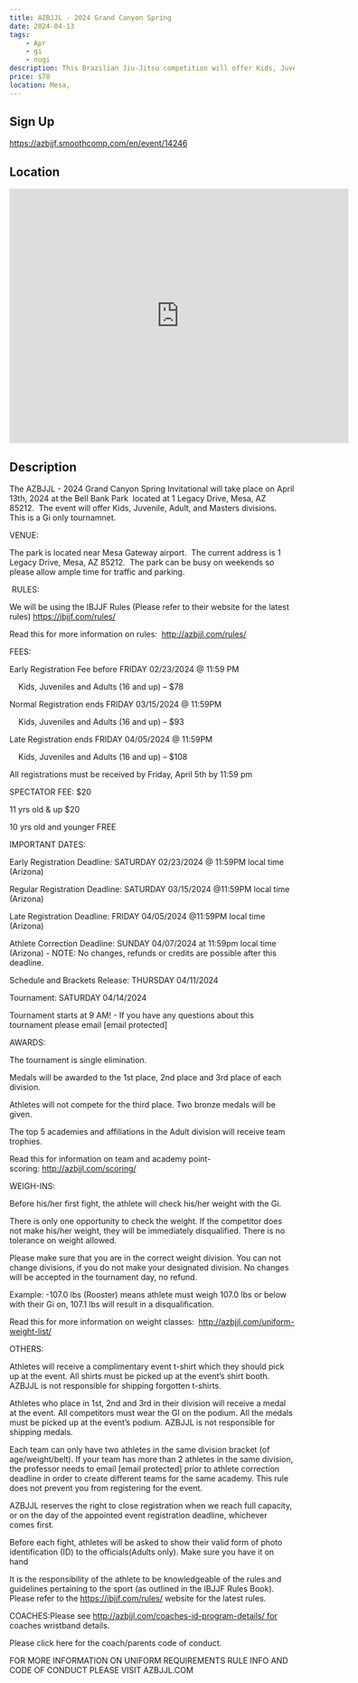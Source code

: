 ```yaml
---
title: AZBJJL - 2024 Grand Canyon Spring
date: 2024-04-13
tags:
    - Apr
    - gi 
    - nogi 
description: This Brazilian Jiu-Jitsu competition will offer Kids, Juveniles, Adult (Male and Female), and Masters Divisions in the Gi for all belt levels
price: $78
location: Mesa,
---
```

## Sign Up
https://azbjjf.smoothcomp.com/en/event/14246

## Location
<iframe src="https://www.google.com/maps/embed?pb=!1m18!1m12!1m3!1d12345.6789!2d-111.6259938!3d33.2991635!2m3!1f0!2f0!3f0!3m2!1i1024!2i768!4f13.1!3m3!1m2!1s0x0%3A0x0!2z33.2991635!5e0!3m2!1sen!2sus!4v1234567890" width="600" height="450" style="border:0;" allowfullscreen="" loading="lazy"></iframe>

## Description
The AZBJJL - 2024 Grand Canyon Spring Invitational will take place on April 13th, 2024 at the Bell Bank Park  located at 1 Legacy Drive, Mesa, AZ 85212.  The event will offer Kids, Juvenile, Adult, and Masters divisions.  This is a Gi only tournamnet.


VENUE:


The park is located near Mesa Gateway airport.  The current address is 1 Legacy Drive, Mesa, AZ 85212.  The park can be busy on weekends so please allow ample time for traffic and parking.


 RULES:


We will be using the IBJJF Rules (Please refer to their website for the latest rules) https://ibjjf.com/rules/


Read this for more information on rules:  http://azbjjl.com/rules/


FEES:


Early Registration Fee before FRIDAY 02/23/2024 @ 11:59 PM


    Kids, Juveniles and Adults (16 and up) – $78


Normal Registration ends FRIDAY 03/15/2024 @ 11:59PM


    Kids, Juveniles and Adults (16 and up) – $93


Late Registration ends FRIDAY 04/05/2024 @ 11:59PM


    Kids, Juveniles and Adults (16 and up) – $108


All registrations must be received by Friday, April 5th by 11:59 pm


SPECTATOR FEE: $20


11 yrs old & up $20 


10 yrs old and younger FREE


IMPORTANT DATES:


Early Registration Deadline: SATURDAY 02/23/2024 @ 11:59PM local time (Arizona)


Regular Registration Deadline: SATURDAY 03/15/2024 @11:59PM local time (Arizona) 


Late Registration Deadline: FRIDAY 04/05/2024 @11:59PM local time (Arizona)


Athlete Correction Deadline: SUNDAY 04/07/2024 at 11:59pm local time (Arizona) - NOTE: No changes, refunds or credits are possible after this deadline.


Schedule and Brackets Release: THURSDAY 04/11/2024


Tournament: SATURDAY 04/14/2024


Tournament starts at 9 AM! - If you have any questions about this tournament please email [email protected]


AWARDS:


The tournament is single elimination.


Medals will be awarded to the 1st place, 2nd place and 3rd place of each division.


Athletes will not compete for the third place. Two bronze medals will be given.


The top 5 academies and affiliations in the Adult division will receive team trophies.


Read this for information on team and academy point-scoring: http://azbjjl.com/scoring/


WEIGH-INS:


Before his/her first fight, the athlete will check his/her weight with the Gi.


There is only one opportunity to check the weight. If the competitor does not make his/her weight, they will be immediately disqualified. There is no tolerance on weight allowed.


Please make sure that you are in the correct weight division. You can not change divisions, if you do not make your designated division. No changes will be accepted in the tournament day, no refund.


Example: -107.0 lbs (Rooster) means athlete must weigh 107.0 lbs or below with their Gi on, 107.1 lbs will result in a disqualification.


Read this for more information on weight classes:  http://azbjjl.com/uniform-weight-list/


OTHERS:


Athletes will receive a complimentary event t-shirt which they should pick up at the event. All shirts must be picked up at the event’s shirt booth. AZBJJL is not responsible for shipping forgotten t-shirts.


Athletes who place in 1st, 2nd and 3rd in their division will receive a medal at the event. All competitors must wear the GI on the podium. All the medals must be picked up at the event’s podium. AZBJJL is not responsible for shipping medals.


Each team can only have two athletes in the same division bracket (of age/weight/belt). If your team has more than 2 athletes in the same division, the professor needs to email [email protected] prior to athlete correction deadline in order to create different teams for the same academy. This rule does not prevent you from registering for the event.


AZBJJL reserves the right to close registration when we reach full capacity, or on the day of the appointed event registration deadline, whichever comes first.


Before each fight, athletes will be asked to show their valid form of photo identification (ID) to the officials(Adults only). Make sure you have it on hand


It is the responsibility of the athlete to be knowledgeable of the rules and guidelines pertaining to the sport (as outlined in the IBJJF Rules Book). Please refer to the https://ibjjf.com/rules/ website for the latest rules.


COACHES:Please see http://azbjjl.com/coaches-id-program-details/ for coaches wristband details. 


Please click here for the coach/parents code of conduct.


FOR MORE INFORMATION ON UNIFORM REQUIREMENTS RULE INFO AND CODE OF CONDUCT PLEASE VISIT AZBJJL.COM